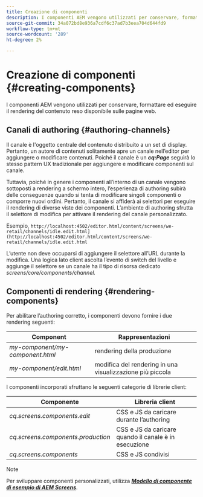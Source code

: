 ```yaml
---
title: Creazione di componenti
description: I componenti AEM vengono utilizzati per conservare, formattare ed eseguire il rendering del contenuto reso disponibile sulle pagine web. Segui questa pagina per informazioni sull’authoring dei canali e sul rendering dei componenti.
source-git-commit: 34a072bd8e936a7cdf6c37ad7b3eea704d644fd9
workflow-type: tm+mt
source-wordcount: '289'
ht-degree: 2%

---
```



# Creazione di componenti {#creating-components}

I componenti AEM vengono utilizzati per conservare, formattare ed eseguire il rendering del contenuto reso disponibile sulle pagine web.

## Canali di authoring {#authoring-channels}

Il canale è l&#39;oggetto centrale del contenuto distribuito a un set di display. Pertanto, un autore di contenuti solitamente apre un canale nell’editor per aggiungere o modificare contenuti. Poiché il canale è un ***cq:Page*** seguirà lo stesso pattern UX tradizionale per aggiungere e modificare componenti sul canale.

Tuttavia, poiché in genere i componenti all’interno di un canale vengono sottoposti a rendering a schermo intero, l’esperienza di authoring subirà delle conseguenze quando si tenta di modificare singoli componenti o comporre nuovi ordini. Pertanto, il canale si affiderà ai selettori per eseguire il rendering di diverse viste dei componenti. L’ambiente di authoring sfrutta il selettore di modifica per attivare il rendering del canale personalizzato.

Esempio, `http://localhost:4502/editor.html/content/screens/we-retail/channels/idle.edit.html](http://localhost:4502/editor.html/content/screens/we-retail/channels/idle.edit.html`

L’utente non deve occuparsi di aggiungere il selettore all’URL durante la modifica. Una logica lato client ascolta l’evento di switch del livello e aggiunge il selettore se un canale ha il tipo di risorsa dedicato *screens/core/components/channel.*

## Componenti di rendering {#rendering-components}

Per abilitare l’authoring corretto, i componenti devono fornire i due rendering seguenti:

| **Component** | **Rappresentazioni** |
|---|---|
| *my-component/my-component.html* | rendering della produzione |
| *my-component/edit.html* | modifica del rendering in una visualizzazione più piccola |

I componenti incorporati sfruttano le seguenti categorie di librerie client:

| **Componente** | **Libreria client** |
|---|---|
| *cq.screens.components.edit* | CSS e JS da caricare durante l’authoring |
| *cq.screens.components.production* | CSS e JS da caricare quando il canale è in esecuzione |
| *cq.screens.components* | CSS e JS condivisi |

>[!NOTE]
>
>Per sviluppare componenti personalizzati, utilizza ***[Modello di componente di esempio di AEM Screens](https://github.com/Adobe-Marketing-Cloud/aem-screens-component-template)***.
